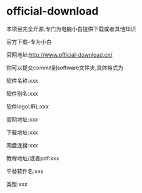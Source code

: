 # official-download
本项目完全开源,专门为电脑小白提供下载或者其他知识

官方下载-专为小白

官网地址:http://www.official-download.cn/



你可以提交commit到software文件夹,具体格式为

软件名称:xxx

软件别名:xxx

软件logoURL:xxx

官网地址:xxx

下载地址:xxx

网盘连接:xxx

教程地址/或者pdf:xxx

平替软件名:xxx

类型:xxx
